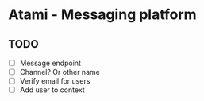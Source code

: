 # Atami - Messaging platform





## TODO

- [ ] Message endpoint
- [ ] Channel? Or other name
- [ ] Verify email for users
- [ ] Add user to context
